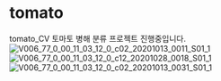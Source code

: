 # tomato
tomato_CV
토마토 병해 분류 프로젝트
진행중입니다.
![V006_77_0_00_11_03_12_0_c02_20201013_0011_S01_1](https://github.com/junhyuk0708/tomato/assets/78146747/5563ffec-82b3-46f9-9654-ddd3187669cc)
![V006_77_0_00_11_03_12_0_c12_20201028_0018_S01_1](https://github.com/junhyuk0708/tomato/assets/78146747/1e9c4862-0af7-4e0c-b26e-3532dae31ce8)
![V006_77_0_00_11_03_12_0_c02_20201013_0031_S01_1](https://github.com/junhyuk0708/tomato/assets/78146747/effe1c35-c0f9-4e3f-967c-a1c3a4dd7da4)
